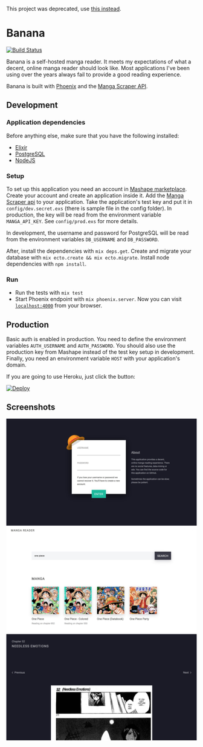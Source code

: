 This project was deprecated, use [this instead](https://github.com/gabrielpoca/manga).

Banana
======
[![Build Status](https://semaphoreci.com/api/v1/gabrielpoca/banana/branches/master/shields_badge.svg)](https://semaphoreci.com/gabrielpoca/banana)

Banana is a self-hosted manga reader. It meets my expectations of what
a decent, online manga reader should look like. Most applications I've been
using over the years always fail to provide a good reading experience.

Banana is built with [Phoenix](http://www.phoenixframework.org/) and the
[Manga Scraper API](https://market.mashape.com/doodle/manga-scraper).

Development
-----------

### Application dependencies

Before anything else, make sure that you have the following installed:

* [Elixir](http://elixir-lang.org/install.html)
* [PostgreSQL](https://www.postgresql.org/download/)
* [NodeJS](https://nodejs.org/en/download/)

### Setup

To set up this application you need an account in [Mashape
marketplace](https://market.mashape.com/). Create your account and create an
application inside it. Add the [Manga Scraper
api](https://market.mashape.com/doodle/manga-scraper) to your application. Take
the application's test key and put it in `config/dev.secret.exs` (there is
sample file in the config folder). In production, the key will be read from the environment variable `MANGA_API_KEY`. See `config/prod.exs` for more details.

In development, the username and password for PostgreSQL will be read from the environment variables `DB_USERNAME` and `DB_PASSWORD`.

After, install the dependencies with `mix deps.get`. Create and migrate your database with `mix ecto.create && mix ecto.migrate`. Install node dependencies with `npm install`.

### Run

* Run the tests with `mix test`
* Start Phoenix endpoint with `mix phoenix.server`. Now you can visit [`localhost:4000`](http://localhost:4000) from your browser.

Production
----------

Basic auth is enabled in production. You need to define the environment
variables `AUTH_USERNAME` and `AUTH_PASSWORD`. You should also use the
production key from Mashape instead of the test key setup in development.
Finally, you need an environment variable `HOST` with your application's domain.

If you are going to use Heroku, just click the button:

[![Deploy](https://www.herokucdn.com/deploy/button.svg)](https://heroku.com/deploy)

Screenshots
-----------

![Screenshot of the login interface](./screenshots/login.jpg)
![Screenshot of the search interface](./screenshots/search.jpg)
![Screenshot of the reading interface](./screenshots/reader.jpg)
